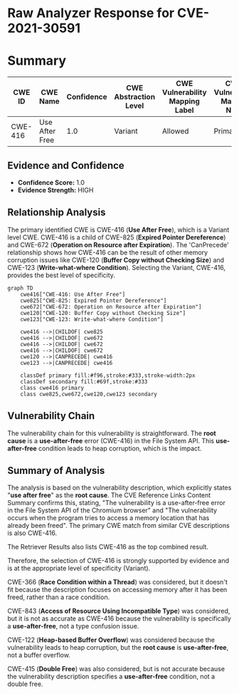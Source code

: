 # Raw Analyzer Response for CVE-2021-30591

# Summary
| CWE ID | CWE Name | Confidence | CWE Abstraction Level | CWE Vulnerability Mapping Label | CWE-Vulnerability Mapping Notes |
|---|---|---|---|---|---|
| CWE-416 | Use After Free | 1.0 | Variant | Allowed | Primary CWE |

## Evidence and Confidence

*   **Confidence Score:** 1.0
*   **Evidence Strength:** HIGH

## Relationship Analysis
The primary identified CWE is CWE-416 (**Use After Free**), which is a Variant level CWE. CWE-416 is a child of CWE-825 (**Expired Pointer Dereference**) and CWE-672 (**Operation on Resource after Expiration**). The 'CanPrecede' relationship shows how CWE-416 can be the result of other memory corruption issues like CWE-120 (**Buffer Copy without Checking Size**) and CWE-123 (**Write-what-where Condition**). Selecting the Variant, CWE-416, provides the best level of specificity.

```mermaid
graph TD
    cwe416["CWE-416: Use After Free"]
    cwe825["CWE-825: Expired Pointer Dereference"]
    cwe672["CWE-672: Operation on Resource after Expiration"]
    cwe120["CWE-120: Buffer Copy without Checking Size"]
    cwe123["CWE-123: Write-what-where Condition"]
    
    cwe416 -->|CHILDOF| cwe825
    cwe416 -->|CHILDOF| cwe672
    cwe416 -->|CHILDOF| cwe672
    cwe416 -->|CHILDOF| cwe672
    cwe120 -->|CANPRECEDE| cwe416
    cwe123 -->|CANPRECEDE| cwe416
    
    classDef primary fill:#f96,stroke:#333,stroke-width:2px
    classDef secondary fill:#69f,stroke:#333
    class cwe416 primary
    class cwe825,cwe672,cwe120,cwe123 secondary
```

## Vulnerability Chain
The vulnerability chain for this vulnerability is straightforward. The **root cause** is a **use-after-free** error (CWE-416) in the File System API. This **use-after-free** condition leads to heap corruption, which is the impact.

## Summary of Analysis
The analysis is based on the vulnerability description, which explicitly states "**use after free**" as the **root cause**. The CVE Reference Links Content Summary confirms this, stating, "The vulnerability is a use-after-free error in the File System API of the Chromium browser" and "The vulnerability occurs when the program tries to access a memory location that has already been freed". The primary CWE match from similar CVE descriptions is also CWE-416.

The Retriever Results also lists CWE-416 as the top combined result.

Therefore, the selection of CWE-416 is strongly supported by evidence and is at the appropriate level of specificity (Variant).

CWE-366 (**Race Condition within a Thread**) was considered, but it doesn't fit because the description focuses on accessing memory after it has been freed, rather than a race condition.

CWE-843 (**Access of Resource Using Incompatible Type**) was considered, but it is not as accurate as CWE-416 because the vulnerability is specifically a **use-after-free**, not a type confusion issue.

CWE-122 (**Heap-based Buffer Overflow**) was considered because the vulnerability leads to heap corruption, but the **root cause** is **use-after-free**, not a buffer overflow.

CWE-415 (**Double Free**) was also considered, but is not accurate because the vulnerability description specifies a **use-after-free** condition, not a double free.